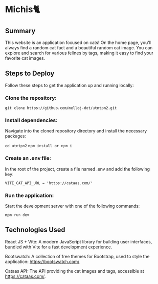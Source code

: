 # Michis🐈
## Summary
This website is an application focused on cats! On the home page, you'll always find a random cat fact and a beautiful random cat image. You can explore and search for various felines by tags, making it easy to find your favorite cat images.

## Steps to Deploy
Follow these steps to get the application up and running locally:

### Clone the repository:

```git clone https://github.com/melloj-dot/utntpn2.git```
### Install dependencies:
Navigate into the cloned repository directory and install the necessary packages:

```cd utntpn2```
```npm install or npm i```

### Create an .env file:
In the root of the project, create a file named .env and add the following key:

```VITE_CAT_API_URL = 'https://cataas.com/'```
### Run the application:
Start the development server with one of the following commands:

```npm run dev```

## Technologies Used
React JS + Vite: A modern JavaScript library for building user interfaces, bundled with Vite for a fast development experience.

Bootswatch: A collection of free themes for Bootstrap, used to style the application: https://bootswatch.com/

Cataas API: The API providing the cat images and tags, accessible at https://cataas.com/.
